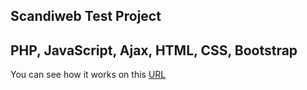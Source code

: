 Scandiweb Test Project
---
PHP, JavaScript, Ajax, HTML, CSS, Bootstrap
---

You can see how it works on this <a href="https://scandiwebprojectyurova.000webhostapp.com/">URL</a>